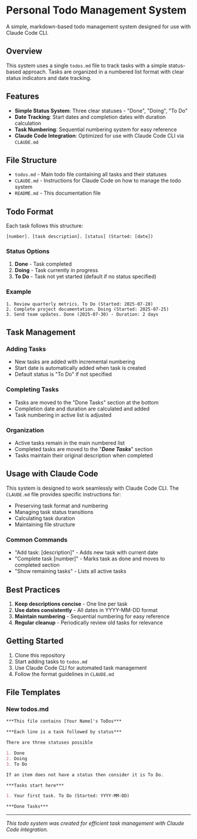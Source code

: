 # Personal Todo Management System

A simple, markdown-based todo management system designed for use with Claude Code CLI.

## Overview

This system uses a single `todos.md` file to track tasks with a simple status-based approach. Tasks are organized in a numbered list format with clear status indicators and date tracking.

## Features

- **Simple Status System**: Three clear statuses - "Done", "Doing", "To Do"
- **Date Tracking**: Start dates and completion dates with duration calculation
- **Task Numbering**: Sequential numbering system for easy reference
- **Claude Code Integration**: Optimized for use with Claude Code CLI via `CLAUDE.md`

## File Structure

- `todos.md` - Main todo file containing all tasks and their statuses
- `CLAUDE.md` - Instructions for Claude Code on how to manage the todo system
- `README.md` - This documentation file

## Todo Format

Each task follows this structure:
```
[number]. [task description]. [status] (Started: [date])
```

### Status Options
1. **Done** - Task completed
2. **Doing** - Task currently in progress  
3. **To Do** - Task not yet started (default if no status specified)

### Example
```
1. Review quarterly metrics. To Do (Started: 2025-07-28)
2. Complete project documentation. Doing (Started: 2025-07-25)
3. Send team updates. Done (2025-07-30) - Duration: 2 days
```

## Task Management

### Adding Tasks
- New tasks are added with incremental numbering
- Start date is automatically added when task is created
- Default status is "To Do" if not specified

### Completing Tasks
- Tasks are moved to the "Done Tasks" section at the bottom
- Completion date and duration are calculated and added
- Task numbering in active list is adjusted

### Organization
- Active tasks remain in the main numbered list
- Completed tasks are moved to the "***Done Tasks***" section
- Tasks maintain their original description when completed

## Usage with Claude Code

This system is designed to work seamlessly with Claude Code CLI. The `CLAUDE.md` file provides specific instructions for:

- Preserving task format and numbering
- Managing task status transitions
- Calculating task duration
- Maintaining file structure

### Common Commands
- "Add task: [description]" - Adds new task with current date
- "Complete task [number]" - Marks task as done and moves to completed section
- "Show remaining tasks" - Lists all active tasks

## Best Practices

1. **Keep descriptions concise** - One line per task
2. **Use dates consistently** - All dates in YYYY-MM-DD format
3. **Maintain numbering** - Sequential numbering for easy reference
4. **Regular cleanup** - Periodically review old tasks for relevance

## Getting Started

1. Clone this repository
2. Start adding tasks to `todos.md`
3. Use Claude Code CLI for automated task management
4. Follow the format guidelines in `CLAUDE.md`

## File Templates

### New todos.md
```markdown
***This file contains [Your Name]'s ToDos***

***Each line is a task followed by status***

There are three statuses possible

1. Done
2. Doing
3. To Do

If an item does not have a status then consider it is To Do.

***Tasks start here***

1. Your first task. To Do (Started: YYYY-MM-DD)

***Done Tasks***
```

---

*This todo system was created for efficient task management with Claude Code integration.*